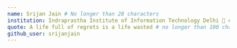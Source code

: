 ```yaml
---
name: Srijan Jain # No longer than 28 characters
institution: Indraprastha Institute of Information Technology Delhi 🚩 # no longer than 58 characters
quote: A life full of regrets is a life wasted # no longer than 100 characters, avoid using quotes(") to guarantee the format remains the same.
github_user: srijanjain
---
```

